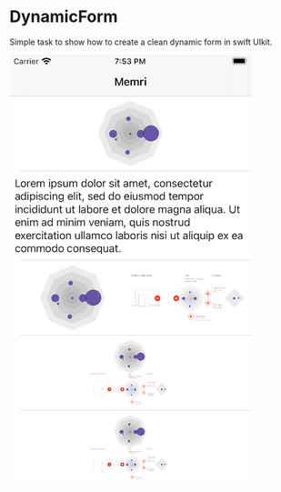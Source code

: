 # DynamicForm
 Simple task to show how to create a clean dynamic form in swift UIkit.
 
 ![alt Form](https://github.com/Gtwatt1/DynamicForm/blob/main/screenshot.png)

